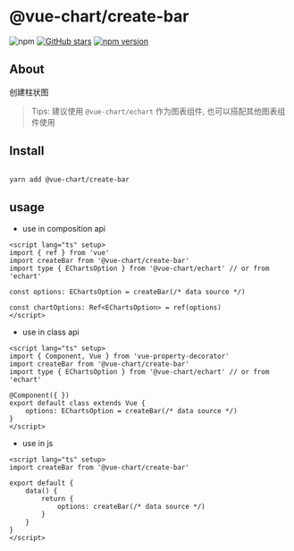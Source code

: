 # @vue-chart/create-bar

![npm](https://img.shields.io/npm/dw/@vue-chart/create-bar.svg)
[![GitHub stars](https://img.shields.io/github/stars/halo951/@vue-chart/create-bar.svg?style=social&label=@vue-chart/create-bar)](https://github.com/halo951/@vue-chart/create-bar)
[![npm version](https://badge.fury.io/js/@vue-chart/create-bar.svg)](https://badge.fury.io/js/@vue-chart/create-bar)

## About

创建柱状图

> Tips: 建议使用 `@vue-chart/echart` 作为图表组件, 也可以搭配其他图表组件使用

## Install

```bash

yarn add @vue-chart/create-bar

```

## usage

- use in composition api

```vue
<script lang="ts" setup>
import { ref } from 'vue'
import createBar from '@vue-chart/create-bar'
import type { EChartsOption } from '@vue-chart/echart' // or from 'echart'

const options: EChartsOption = createBar(/* data source */)

const chartOptions: Ref<EChartsOption> = ref(options)
</script>
```

- use in class api

```vue
<script lang="ts" setup>
import { Component, Vue } from 'vue-property-decorator'
import createBar from '@vue-chart/create-bar'
import type { EChartsOption } from '@vue-chart/echart' // or from 'echart'

@Component({ })
export default class extends Vue {
    options: EChartsOption = createBar(/* data source */)
}
</script>
```

- use in js

```vue
<script lang="ts" setup>
import createBar from '@vue-chart/create-bar'

export default {
    data() {
        return {
            options: createBar(/* data source */)
        }
    }
}
</script>
```